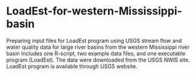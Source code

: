 # LoadEst-for-western-Mississippi-basin
Preparing input files for LoadEst program using USGS stream flow and water quality data for large river basins from the western Mississippi river basin
Includes one R-script, two example data files, and one executable program (LoadEst). The data were downloaded from the USGS NWIS site. LoadEst program is available through USGS website.
